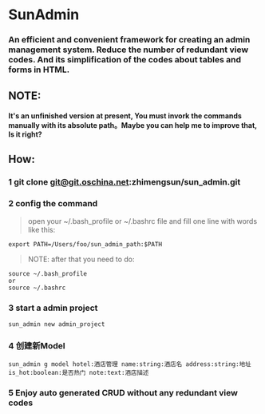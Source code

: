 SunAdmin
=====

### An efficient and convenient framework for creating an admin management system. Reduce the number of redundant view codes. And its simplification of the codes about tables and forms in HTML.





NOTE:
----------

#### It's an unfinished version at present, You must invork the commands manually with its absolute path。Maybe you can help me to improve that, Is it right?



How:
----------

### 1  git clone git@git.oschina.net:zhimengsun/sun_admin.git

### 2 config the command
> open your ~/.bash_profile or ~/.bashrc file and fill one line with words like this:

```
export PATH=/Users/foo/sun_admin_path:$PATH

```
> NOTE: after that you need to do: 

```
source ~/.bash_profile
or 
source ~/.bashrc
```


### 3 start a admin project

```
sun_admin new admin_project

```
### 4 创建新Model

```
sun_admin g model hotel:酒店管理 name:string:酒店名 address:string:地址 is_hot:boolean:是否热门 note:text:酒店描述

```

### 5 Enjoy auto generated CRUD without any redundant view codes

  
